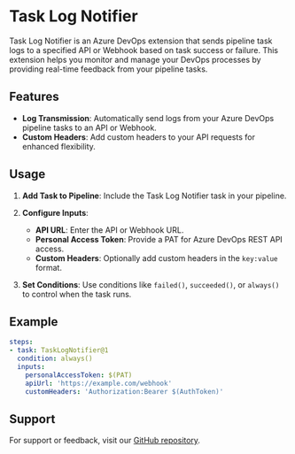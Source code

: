 # Task Log Notifier

Task Log Notifier is an Azure DevOps extension that sends pipeline task logs to a specified API or Webhook based on task success or failure. This extension helps you monitor and manage your DevOps processes by providing real-time feedback from your pipeline tasks.

## Features

- **Log Transmission**: Automatically send logs from your Azure DevOps pipeline tasks to an API or Webhook.
- **Custom Headers**: Add custom headers to your API requests for enhanced flexibility.

## Usage

1. **Add Task to Pipeline**: Include the Task Log Notifier task in your pipeline.
2. **Configure Inputs**:
   - **API URL**: Enter the API or Webhook URL.
   - **Personal Access Token**: Provide a PAT for Azure DevOps REST API access.
   - **Custom Headers**: Optionally add custom headers in the `key:value` format.

3. **Set Conditions**: Use conditions like `failed()`, `succeeded()`, or `always()` to control when the task runs.

## Example

```yaml
steps:
- task: TaskLogNotifier@1
  condition: always()
  inputs:
    personalAccessToken: $(PAT)
    apiUrl: 'https://example.com/webhook'
    customHeaders: 'Authorization:Bearer $(AuthToken)'
```

## Support

For support or feedback, visit our [GitHub repository](https://github.com/NerdyNot/TaskLogNotifier).